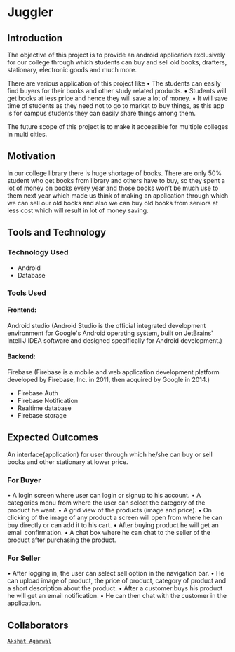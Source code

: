 
# Juggler



## Introduction

The objective of this project is to provide an android application exclusively for our college through which students can buy and sell old books, drafters, stationary, electronic goods and much more.

There are various application of this project like
•	The students can easily find buyers for their books and other study related products.
•	Students will get books at less price and hence they will save a lot of money.
•	It will save time of students as they need not to go to market to buy things, as this app is for campus students they can easily share things among them.

The future scope of this project is to make it accessible for multiple colleges in multi cities.

## Motivation

In our college library there is huge shortage of books. There are only 50% student who get books from library and others have to buy, so they spent a lot of money on books every year and those books won’t be much use to them next year which made us think of making an application through which we can sell our old books and also we can buy old books from seniors at less cost which will result in lot of money saving.

## Tools and Technology

### Technology Used
- Android
- Database

### Tools Used
#### Frontend:  
Android studio (Android Studio is the official integrated development environment for Google's Android operating system, built on JetBrains' IntelliJ IDEA software and designed specifically for Android development.)

#### Backend:
Firebase (Firebase is a mobile and web application development platform developed by Firebase, Inc. in 2011, then acquired by Google in 2014.)
- Firebase Auth
- Firebase Notification
- Realtime database
- Firebase storage


## Expected Outcomes

An interface(application) for user through which he/she can buy or sell books and other stationary at lower price.

### For Buyer
•	A login screen where user can login or signup to his account.
•	A categories menu from where the user can select the category of the product he want.
•	A grid view of the products (image and price).
•	On clicking of the image of any product a screen will open from where he can buy directly or can add it to his cart.
•	After buying product he will get an email confirmation.
•	A chat box where he can chat to the seller of the product after purchasing the product.

### For Seller

•	After logging in, the user can select sell option in the navigation bar.
•	He can upload image of product, the price of product, category of product and a short description about the product.
•	After a customer buys his product he will get an email notification.
•	He can then chat with the customer in the application.
           
## Collaborators
[`Akshat Agarwal`](https://github.com/git-akshat)
